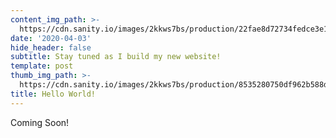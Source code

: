 ```yaml
---
content_img_path: >-
  https://cdn.sanity.io/images/2kkws7bs/production/22fae8d72734fedce3e121703f2a690fe83eeda7-1192x1192.png
date: '2020-04-03'
hide_header: false
subtitle: Stay tuned as I build my new website!
template: post
thumb_img_path: >-
  https://cdn.sanity.io/images/2kkws7bs/production/8535280750df962b588dcd9f6e1067f5e1ccbd24-3000x4500.jpg
title: Hello World!
---
```

Coming Soon!